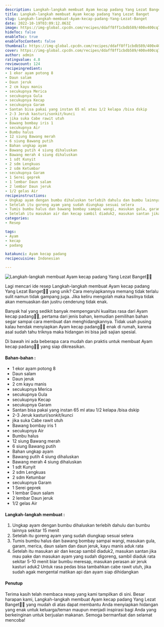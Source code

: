```yaml
---
description: Langkah-langkah membuat Ayam kecap padang Yang Lezat Banget"
title: Langkah-langkah membuat Ayam kecap padang Yang Lezat Banget
slug: Langkah-langkah-membuat-Ayam-kecap-padang-Yang-Lezat-Banget
date: 2022-10-19T03:09:12.063Z
image: https://img-global.cpcdn.com/recipes/ddaff8ff1cbdb589/400x400cq70/photo.jpg
hideToc: false
enableToc: true
enableTocContent: false
thumbnail: https://img-global.cpcdn.com/recipes/ddaff8ff1cbdb589/400x400cq70/photo.jpg
cover: https://img-global.cpcdn.com/recipes/ddaff8ff1cbdb589/400x400cq70/photo.jpg
author: admin
ratingvalue: 4.8
reviewcount: 124
recipeingredient:
- 1 ekor ayam potong 8
- Daun salam
- Daun jeruk
- 2 cm kayu manis
- secukupnya Merica
- secukupnya Gula
- secukupnya Kecap
- secukupnya Garam
- Santan bisa pakai yang instan 65 ml atau 1/2 kelapa /bisa dskip
- 2-3 Jeruk kasturi/sonkit/kunci
- jika suka Cabe rawit utuh
- Bawang bombay iris 1
- secukupnya Air
- Bumbu halus
- 12 siung Bawang merah
- 6 siung Bawang putih
- Bahan ungkap ayam
- Bawang putih 4 siung dihaluskan
- Bawang merah 4 siung dihaluskan
- 1 sdt Kunyit
- 2 sdm Lengkuas
- 2 sdm Ketumbar
- secukupnya Garam
- 1 Serei geprek
- 1 lembar Daun salam
- 2 lembar Daun jeruk
- 1/2 gelas Air
recipeinstructions:
- Ungkap ayam dengan bumbu dihaluskan terlebih dahulu dan bumbu lainnya sekitar 15 menit
- Setelah itu goreng ayam yang sudah diungkap sesuai selera
- Tumis bumbu halus dan bawang bombay sampai wangi, masukan gula, garam, merica, daun salam dan daun jeruk, kayu manis aduk rata
- Setelah itu masukan air dan kecap sambil diaduk2, masukan santan jika mau pake dan masukan ayam yang sudah digoreng, sambil diaduk rata sekitar 5-10 menit biar bumbu meresap, masukan perasan air jeruk kasturi aduk2 Untuk rasa pedas bisa tambahkan cabe rawit utuh, jika sudah agak mengental matikan api dan ayam siap dihidangkan
categories:
- Resep

tags:
- Ayam
- kecap
- padang

katakunci: Ayam kecap padang
recipecuisine: Indonesian

---
```


![Langkah-langkah membuat Ayam kecap padang Yang Lezat Banget👩‍🍳](https://img-global.cpcdn.com/recipes/ddaff8ff1cbdb589/400x400cq70/photo.jpg)

Lagi mencari ide resep Langkah-langkah membuat Ayam kecap padang Yang Lezat Banget👩‍🍳 yang unik? Cara menyiapkannya memang tidak terlalu sulit namun tidak gampang juga. Jika keliru mengolah maka hasilnya tidak akan memuaskan dan justru cenderung tidak enak.

Banyak hal yang sedikit banyak mempengaruhi kualitas rasa dari Ayam kecap padang👩‍🍳, pertama dari jenis bahan, kemudian pemilihan bahan segar sampai cara membuat dan menghidangkannya. Tidak usah pusing kalau hendak menyiapkan Ayam kecap padang👩‍🍳 enak di rumah, karena asal sudah tahu triknya maka hidangan ini bisa jadi sajian spesial.

Di bawah ini ada beberapa cara mudah dan praktis untuk membuat Ayam kecap padang👩‍🍳 yang siap dikreasikan.

<!--inarticleads1-->

#### Bahan-bahan :

- 1 ekor ayam potong 8
- Daun salam
- Daun jeruk
- 2 cm kayu manis
- secukupnya Merica
- secukupnya Gula
- secukupnya Kecap
- secukupnya Garam
- Santan bisa pakai yang instan 65 ml atau 1/2 kelapa /bisa dskip
- 2-3 Jeruk kasturi/sonkit/kunci
- jika suka Cabe rawit utuh
- Bawang bombay iris 1
- secukupnya Air
- Bumbu halus
- 12 siung Bawang merah
- 6 siung Bawang putih
- Bahan ungkap ayam
- Bawang putih 4 siung dihaluskan
- Bawang merah 4 siung dihaluskan
- 1 sdt Kunyit
- 2 sdm Lengkuas
- 2 sdm Ketumbar
- secukupnya Garam
- 1 Serei geprek
- 1 lembar Daun salam
- 2 lembar Daun jeruk
- 1/2 gelas Air

<!--inarticleads2-->

#### Langkah-langkah membuat :

1. Ungkap ayam dengan bumbu dihaluskan terlebih dahulu dan bumbu lainnya sekitar 15 menit
1. Setelah itu goreng ayam yang sudah diungkap sesuai selera
1. Tumis bumbu halus dan bawang bombay sampai wangi, masukan gula, garam, merica, daun salam dan daun jeruk, kayu manis aduk rata
1. Setelah itu masukan air dan kecap sambil diaduk2, masukan santan jika mau pake dan masukan ayam yang sudah digoreng, sambil diaduk rata sekitar 5-10 menit biar bumbu meresap, masukan perasan air jeruk kasturi aduk2 Untuk rasa pedas bisa tambahkan cabe rawit utuh, jika sudah agak mengental matikan api dan ayam siap dihidangkan

#### Penutup

Terima kasih telah membaca resep yang kami tampilkan di sini. Besar harapan kami, Langkah-langkah membuat Ayam kecap padang Yang Lezat Banget👩‍🍳 yang mudah di atas dapat membantu Anda menyiapkan hidangan yang enak untuk keluarga/teman maupun menjadi inspirasi bagi Anda yang berkeinginan untuk berjualan makanan. Semoga bermanfaat dan selamat mencoba!